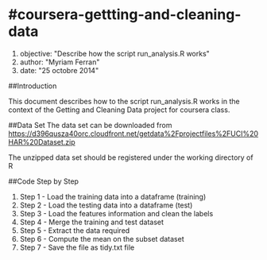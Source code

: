 #coursera-gettting-and-cleaning-data
===================================
1. objective: "Describe how the script run_analysis.R works" 
2. author: "Myriam Ferran"
3. date: "25 octobre 2014"

##Introduction

This document describes how to the script run_analysis.R works in the context of the Getting and Cleaning Data project for coursera class.

##Data Set
The data set can be downloaded from https://d396qusza40orc.cloudfront.net/getdata%2Fprojectfiles%2FUCI%20HAR%20Dataset.zip 

The unzipped data set should be registered under the working directory of R

##Code Step by Step

1. Step 1 - Load the training data into a dataframe (training) 
2. Step 2 - Load the testing data into a dataframe (test)
3. Step 3 - Load the features information and clean the labels
4. Step 4 - Merge the training and test dataset
5. Step 5 - Extract the data required
6. Step 6 - Compute the mean on the subset dataset
7. Step 7 - Save the file as tidy.txt file

